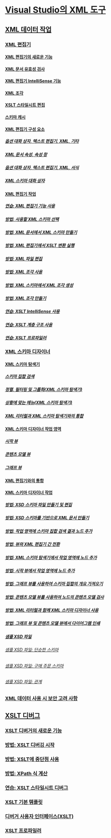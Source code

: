 # [Visual Studio의 XML 도구](xml-tools-in-visual-studio.md)
## [XML 데이터 작업](working-with-xml-data.md)
### [XML 편집기](xml-editor.md)
#### [XML 편집기의 새로운 기능](what-s-new-in-the-xml-editor.md)
#### [XML 문서 유효성 검사](xml-document-validation.md)
#### [XML 편집기 IntelliSense 기능](xml-editor-intellisense-features.md)
#### [XML 조각](xml-snippets.md)
#### [XSLT 스타일시트 편집](editing-xslt-style-sheets.md)
#### [스키마 캐시](schema-cache.md)
#### [XML 편집기 구성 요소](xml-editor-components.md)
##### [옵션 대화 상자, 텍스트 편집기, XML, 기타](miscellaneous-xml-text-editor-options-dialog-box.md)
##### [XML 문서 속성, 속성 창](xml-document-properties-properties-window.md)
##### [옵션 대화 상자, 텍스트 편집기, XML, 서식](formatting-xml-text-editor-options-dialog-box.md)
##### [XML 스키마 대화 상자](xml-schemas-dialog-box.md)
#### [XML 편집기 작업](xml-editor-tasks.md)
##### [연습: XML 편집기 기능 사용](walkthrough-using-xml-editor-features.md)
##### [방법: 사용할 XML 스키마 선택](how-to-select-the-xml-schemas-to-use.md)
##### [방법: XML 문서에서 XML 스키마 만들기](how-to-create-an-xml-schema-from-an-xml-document.md)
##### [방법: XML 편집기에서 XSLT 변환 실행](how-to-execute-an-xslt-transformation-from-the-xml-editor.md)
##### [방법: XML 파일 편집](how-to-edit-xml-files.md)
##### [방법: XML 조각 사용](how-to-use-xml-snippets.md)
##### [방법: XML 스키마에서 XML 조각 생성](how-to-generate-an-xml-snippet-from-an-xml-schema.md)
##### [방법: XML 조각 만들기](how-to-create-xml-snippets.md)
##### [연습: XSLT IntelliSense 사용](walkthrough-using-xslt-intellisense.md)
##### [연습: XSLT 계층 구조 사용](walkthrough-using-xslt-hierarchy.md)
##### [연습: XSLT 프로파일러](walkthrough-xslt-profiler.md)
### [XML 스키마 디자이너](xml-schema-designer.md)
#### [XML 스키마 탐색기](xml-schema-explorer.md)
##### [스키마 집합 검색](searching-the-schema-set.md)
##### [정렬, 필터링 및 그룹화(XML 스키마 탐색기)](sorting-filtering-and-grouping-xml-schema-explorer.md)
##### [상황에 맞는 메뉴(XML 스키마 탐색기)](context-menus-xml-schema-explorer.md)
##### [XML 리터럴과 XML 스키마 탐색기와의 통합](integration-of-xml-literals-with-xml-schema-explorer.md)
#### [XML 스키마 디자이너 작업 영역](xml-schema-designer-workspace.md)
##### [시작 뷰](start-view.md)
##### [콘텐츠 모델 뷰](content-model-view.md)
##### [그래프 뷰](graph-view.md)
#### [XML 편집기와의 통합](integration-with-xml-editor.md)
#### [XML 스키마 디자이너 작업](xml-schema-designer-tasks.md)
##### [방법: XSD 스키마 파일 만들기 및 편집](how-to-create-and-edit-an-xsd-schema-file.md)
##### [방법: XSD 스키마를 기반으로 XML 문서 만들기](how-to-create-an-xml-document-based-on-an-xsd-schema.md)
##### [방법: 작업 영역에 스키마 집합 검색 결과 노드 추가](how-to-add-schema-set-search-result-nodes-to-the-workspace.md)
##### [방법: 뷰와 XML 편집기 간 전환](how-to-switch-between-views-and-the-xml-editor.md)
##### [방법: XML 스키마 탐색기에서 작업 영역에 노드 추가](how-to-add-nodes-to-the-workspace-from-the-xml-schema-explorer.md)
##### [방법: 시작 뷰에서 작업 영역에 노드 추가](how-to-add-nodes-to-the-workspace-from-the-start-view.md)
##### [방법: 그래프 뷰를 사용하여 스키마 집합의 개요 가져오기](how-to-get-an-overview-of-a-schema-set-using-the-graph-view.md)
##### [방법: 콘텐츠 모델 뷰를 사용하여 노드의 콘텐츠 모델 검사](how-to-examine-the-content-model-of-nodes-using-the-content-model-view.md)
##### [방법: XML 리터럴과 함께 XML 스키마 디자이너 사용](how-to-use-the-xml-schema-designer-with-xml-literals.md)
##### [방법: 그래프 뷰 및 콘텐츠 모델 뷰에서 다이어그램 인쇄](how-to-print-diagrams-from-the-graph-view-and-the-content-model-view.md)
##### [샘플 XSD 파일](sample-xsd-files.md)
###### [샘플 XSD 파일: 단순한 스키마](sample-xsd-file-simple-schema.md)
###### [샘플 XSD 파일: 구매 주문 스키마](sample-xsd-file-purchase-order-schema.md)
###### [샘플 XSD 파일: 관계](sample-xsd-file-relationships.md)
### [XML 데이터 사용 시 보안 고려 사항](security-considerations-when-working-with-xml-data.md)
## [XSLT 디버그](debugging-xslt.md)
### [XSLT 디버거의 새로운 기능](what-s-new-in-the-xslt-debugger.md)
### [방법: XSLT 디버깅 시작](how-to-start-debugging-xslt.md)
### [방법: XSLT에 중단점 사용](how-to-use-breakpoints-with-xslt.md)
### [방법: XPath 식 계산](how-to-evaluate-an-xpath-expression.md)
### [연습: XSLT 스타일시트 디버그](walkthrough-debug-an-xslt-style-sheet.md)
### [XSLT 기본 템플릿](xslt-default-templates.md)
### [디버거 사용자 인터페이스(XSLT)](debugger-user-interface-xslt.md)
### [XSLT 프로파일러](xslt-profiler.md)
